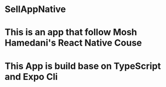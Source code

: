 # SellAppNative

# This is an app that follow Mosh Hamedani's React Native Couse

# This App is build base on TypeScript and Expo Cli

